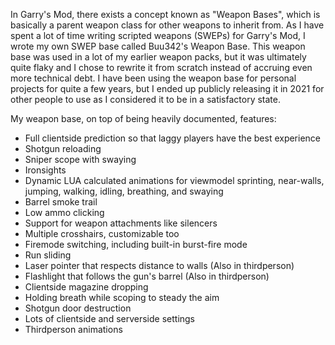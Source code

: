 In Garry's Mod, there exists a concept known as "Weapon Bases", which is basically a parent weapon class for other weapons to inherit from. As I have spent a lot of time writing scripted weapons (SWEPs) for Garry's Mod, I wrote my own SWEP base called Buu342's Weapon Base. This weapon base was used in a lot of my earlier weapon packs, but it was ultimately quite flaky and I chose to rewrite it from scratch instead of accruing even more technical debt. I have been using the weapon base for personal projects for quite a few years, but I ended up publicly releasing it in 2021 for other people to use as I considered it to be in a satisfactory state. 

My weapon base, on top of being heavily documented, features:
* Full clientside prediction so that laggy players have the best experience
* Shotgun reloading
* Sniper scope with swaying
* Ironsights
* Dynamic LUA calculated animations for viewmodel sprinting, near-walls, jumping, walking, idling, breathing, and swaying
* Barrel smoke trail
* Low ammo clicking
* Support for weapon attachments like silencers
* Multiple crosshairs, customizable too
* Firemode switching, including built-in burst-fire mode
* Run sliding
* Laser pointer that respects distance to walls (Also in thirdperson)
* Flashlight that follows the gun's barrel (Also in thirdperson)
* Clientside magazine dropping
* Holding breath while scoping to steady the aim
* Shotgun door destruction
* Lots of clientside and serverside settings
* Thirdperson animations

